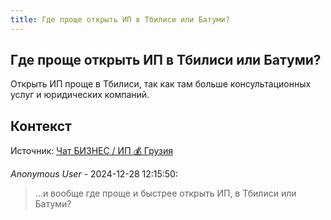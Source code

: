 ```yaml
---
title: Где проще открыть ИП в Тбилиси или Батуми?
---
```


## Где проще открыть ИП в Тбилиси или Батуми?

Открыть ИП проще в Тбилиси, так как там больше консультационных услуг и юридических компаний.

## Контекст

Источник: [Чат БИЗНЕС / ИП 💰 Грузия](https://t.me/ip_ge)

_Anonymous User_ - 2024-12-28 12:15:50:

> ...и вообще где проще и быстрее открыть ИП, в Тбилиси или Батуми?
